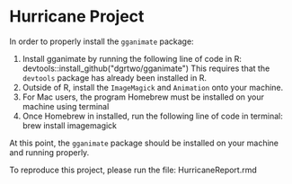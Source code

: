 # Hurricane Project

In order to properly install the `gganimate` package:

1. Install gganimate by running the following line of code in R: devtools::install_github("dgrtwo/gganimate")
   This requires that the `devtools` package has already been installed in R.
2. Outside of R, install the `ImageMagick` and `Animation` onto your machine.
3. For Mac users, the program Homebrew must be installed on your machine using terminal
4. Once Homebrew in installed, run the following line of code in terminal: brew install imagemagick

At this point, the `gganimate` package should be installed on your machine and running properly.

To reproduce this project, please run the file: HurricaneReport.rmd
